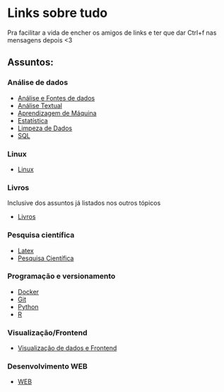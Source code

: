 # Links sobre tudo
Pra facilitar a vida de encher os amigos de links e ter que dar Ctrl+f nas mensagens depois <3

## Assuntos:

### Análise de dados

- [Análise e Fontes de dados](https://github.com/Lorenaps/links-sobre-tudo/blob/master/arquivos/analise_e_fonte_dados.md)
- [Análise Textual](https://github.com/Lorenaps/links-sobre-tudo/blob/master/arquivos/analise_textual.md)
- [Aprendizagem de Máquina](https://github.com/Lorenaps/links-sobre-tudo/blob/master/arquivos/aprendizagem_maquina.md)
- [Estatística](https://github.com/Lorenaps/links-sobre-tudo/blob/master/arquivos/estatistica.md)
- [Limpeza de Dados](https://github.com/Lorenaps/links-sobre-tudo/blob/master/arquivos/limpeza_de_dados.md)
- [SQL](https://github.com/Lorenaps/links-sobre-tudo/blob/master/arquivos/sql.md)

### Linux

- [Linux](https://github.com/Lorenaps/links-sobre-tudo/blob/master/arquivos/linux.md)

### Livros
Inclusive dos assuntos já listados nos outros tópicos

- [Livros](https://github.com/Lorenaps/links-sobre-tudo/blob/master/arquivos/livros.md)

### Pesquisa científica

- [Latex](https://github.com/Lorenaps/links-sobre-tudo/blob/master/arquivos/latex.md)
- [Pesquisa Científica](https://github.com/Lorenaps/links-sobre-tudo/blob/master/arquivos/pesquisa_cientifica.md)

### Programação e versionamento

- [Docker](https://github.com/Lorenaps/links-sobre-tudo/blob/master/arquivos/docker.md)
- [Git](https://github.com/Lorenaps/links-sobre-tudo/blob/master/arquivos/git.md)
- [Python](https://github.com/Lorenaps/links-sobre-tudo/blob/master/arquivos/python.md)
- [R](https://github.com/Lorenaps/links-sobre-tudo/blob/master/arquivos/r.md)

### Visualização/Frontend

- [Visualização de dados e Frontend](https://github.com/Lorenaps/links-sobre-tudo/blob/master/arquivos/visualizacao.md)

### Desenvolvimento WEB

- [WEB](https://github.com/Lorenaps/links-sobre-tudo/blob/master/arquivos/web.md)
